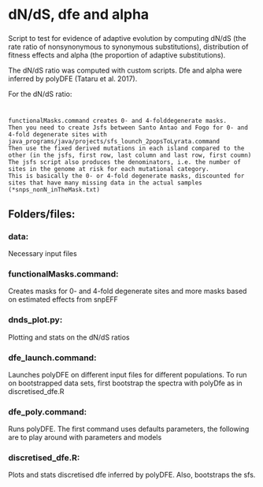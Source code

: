 ###
# dN/dS, dfe and alpha
###
Script to test for evidence of adaptive evolution by computing dN/dS (the rate ratio of nonsynonymous to synonymous substitutions), distribution of fitness effects and alpha (the proportion of adaptive substitutions).

The dN/dS ratio was computed with custom scripts. Dfe and alpha were inferred by polyDFE (Tataru et al. 2017). 

For the dN/dS ratio:
# 
	functionalMasks.command creates 0- and 4-folddegenerate masks. 
	Then you need to create Jsfs between Santo Antao and Fogo for 0- and 4-fold degenerate sites with java_programs/java/projects/sfs_lounch_2popsToLyrata.command 
	Then use the fixed derived mutations in each island compared to the other (in the jsfs, first row, last column and last row, first coumn)
	The jsfs script also produces the denominators, i.e. the number of sites in the genome at risk for each mutational category. 
	This is basically the 0- or 4-fold degenerate masks, discounted for sites that have many missing data in the actual samples (*snps_nonN_inTheMask.txt)

## Folders/files:

### data:				
Necessary input files
### functionalMasks.command:		
Creates masks for 0- and 4-fold degenerate sites and more masks based on estimated effects from snpEFF
### dnds_plot.py:			
Plotting and stats on the dN/dS ratios
### dfe_launch.command:			
Launches polyDFE on different input files for different populations. To run on bootstrapped data sets, first bootstrap the spectra with polyDfe as in discretised_dfe.R
### dfe_poly.command:			
Runs polyDFE. The first command uses defaults parameters, the following are to play around with parameters and models
### discretised_dfe.R:			
Plots and stats discretised dfe inferred by polyDFE. Also, bootstraps the sfs.


